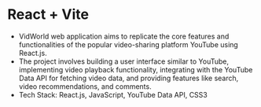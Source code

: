 # React + Vite
- VidWorld web application aims to replicate the core features and functionalities of the popular video-sharing platform YouTube using React.js.
- The project involves building a user interface similar to YouTube, implementing video playback functionality, integrating with the YouTube Data API for fetching video data, and providing features like search, video recommendations, and comments.
- Tech Stack: React.js, JavaScript, YouTube Data API, CSS3
